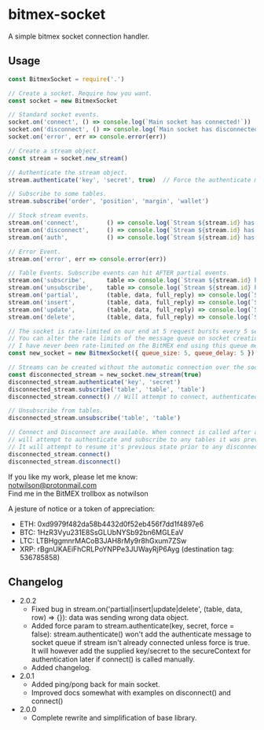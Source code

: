 # bitmex-socket
A simple bitmex socket connection handler.

## Usage
```javascript
const BitmexSocket = require('.')

// Create a socket. Require how you want.
const socket = new BitmexSocket

// Standard socket events.
socket.on('connect', () => console.log(`Main socket has connected!`))
socket.on('disconnect', () => console.log(`Main socket has disconnected!`))
socket.on('error', err => console.error(err))

// Create a stream object.
const stream = socket.new_stream()

// Authenticate the stream object.
stream.authenticate('key', 'secret', true)  // Force the authenticate message into the message queue even though stream hasn't connected yet.

// Subscribe to some tables.
stream.subscribe('order', 'position', 'margin', 'wallet')

// Stock stream events.
stream.on('connect',        () => console.log(`Stream ${stream.id} has connected!`))
stream.on('disconnect',     () => console.log(`Stream ${stream.id} has disconnected!`))
stream.on('auth',           () => console.log(`Stream ${stream.id} has authenticated!`))

// Error Event.
stream.on('error', err => console.error(err))

// Table Events. Subscribe events can hit AFTER partial events.
stream.on('subscribe',      table => console.log(`Stream ${stream.id} has subscribed to table ${table}!`))
stream.on('unsubscribe',    table => console.log(`Stream ${stream.id} has unsubscribed from table ${table}!`))
stream.on('partial',        (table, data, full_reply) => console.log(`Stream ${stream.id} received a PARTIAL for ${table}`))
stream.on('insert',         (table, data, full_reply) => console.log(`Stream ${stream.id} received an INSERT for ${table}`))
stream.on('update',         (table, data, full_reply) => console.log(`Stream ${stream.id} received an UPDATE for ${table}`))
stream.on('delete',         (table, data, full_reply) => console.log(`Stream ${stream.id} received a DELETE for ${table}`))

// The socket is rate-limited on our end at 5 request bursts every 5 seconds. So 5 requests, 5 seconds repeat.
// You can alter the rate limits of the message queue on socket creation. Delay is in seconds.
// I have never been rate-limited on the BitMEX end using this queue method and the default selected times.
const new_socket = new BitmexSocket({ queue_size: 5, queue_delay: 5 })

// Streams can be created without the automatic connection over the socket.
const disconnected_stream = new_socket.new_stream(true)
disconnected_stream.authenticate('key', 'secret')
disconnected_stream.subscribe('table', 'table', 'table')
disconnected_stream.connect() // Will attempt to connect, authenticated and subscribe.

// Unsubscribe from tables.
disconnected_stream.unsubscribe('table', 'table')

// Connect and Disconnect are available. When connect is called after a disconnection, the stream
// will attempt to authenticate and subscribe to any tables it was previously listening for.
// It will attempt to resume it's previous state prior to any disconnect/unsubscribe call.
disconnected_stream.connect()
disconnected_stream.disconnect()

```

If you like my work, please let me know:  
notwilson@protonmail.com  
Find me in the BitMEX trollbox as notwilson

A jesture of notice or a token of appreciation: 
- ETH: 0xd9979f482da58b4432d0f52eb456f7dd1f4897e6
- BTC: 1HzR3Vyu231E8SsGLUbNYSb92bn6MGLEaV  
- LTC: LTBHggmnrMACoB3JAH8rMy9r8hGxum7ZSw  
- XRP: rBgnUKAEiFhCRLPoYNPPe3JUWayRjP6Ayg (destination tag: 536785858)

## Changelog
- 2.0.2
    - Fixed bug in stream.on('partial|insert|update|delete', (table, data, row) => {}): data was sending wrong data object.
    - Added force param to stream.authenticate(key, secret, force = false): stream.authenticate() won't add the authenticate message to socket queue if stream isn't already connected unless force is true. It will however add the supplied key/secret to the secureContext for authentication later if connect() is called manually.
    - Added changelog.
- 2.0.1
    - Added ping/pong back for main socket.
    - Improved docs somewhat with examples on disconnect() and connect()
- 2.0.0
    - Complete rewrite and simplification of base library.